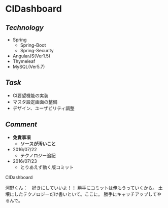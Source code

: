 # CIDashboard

## *Technology*
  * Spring
    * Spring-Boot
    * Spring-Security
  * AngularJS(Ver1.5)
  * Thymeleaf
  * MySQL(Ver5.7)

## *Task*
  * CI要望機能の実装
  * マスタ設定画面の整備
  * デザイン、ユーザビリティ調整

## *Comment*
  * __免責事項__
    * __ソースが汚いこと__
  * 2016/07/22
    * テクノロジー追記
  * 2016/07/23
    * とりあえず動く版コミット

CIDashboard

河野くん：　好きにしていいよ！！
勝手にコミットは俺もうっていくから。
土壌にしたテクノロジーだけ書いといて。ここに。
勝手にキャッチアップしてやるんで。
